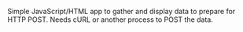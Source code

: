 Simple JavaScript/HTML app to gather and display data to prepare for HTTP POST. Needs cURL or another process to POST the data.
